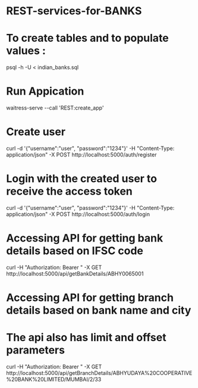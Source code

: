 # REST-services-for-BANKS


# To create tables and to populate values : 

psql -h <host> -U <user> <database> < indian_banks.sql
                                                      
# Run Appication

waitress-serve --call 'REST:create_app'

# Create user

curl -d '{"username":"user", "password":"1234"}' -H "Content-Type: application/json" -X POST http://localhost:5000/auth/register

# Login with the created user to receive the access token

curl -d '{"username":"user", "password":"1234"}' -H "Content-Type: application/json" -X POST http://localhost:5000/auth/login


# Accessing API for getting bank details based on IFSC code

curl -H "Authorization: Bearer <jwt>" -X GET http://localhost:5000/api/getBankDetails/ABHY0065001

# Accessing API for getting branch details based on bank name and city
# The api also has limit and offset parameters

curl -H "Authorization: Bearer <jwt>" -X GET http://localhost:5000/api/getBranchDetails/ABHYUDAYA%20COOPERATIVE%20BANK%20LIMITED/MUMBAI/2/33

